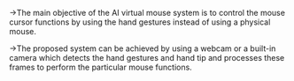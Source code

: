 ->The main objective of the AI virtual mouse system is to control the mouse cursor functions by using the hand gestures instead of using a physical mouse.

->The proposed system can be achieved by using a webcam or a built-in camera which detects the hand gestures and hand tip and processes these frames to perform the particular mouse functions.
